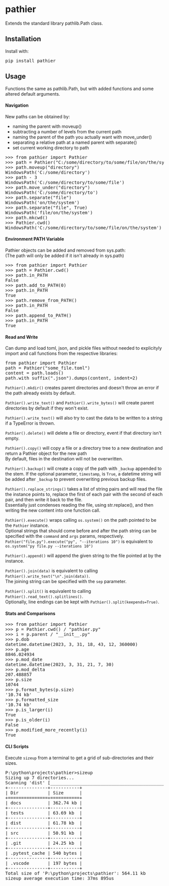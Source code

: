 # pathier

Extends the standard library pathlib.Path class.

## Installation

Install with:

<pre>
pip install pathier
</pre>



## Usage

Functions the same as pathlib.Path, but with added functions and some altered default arguments.<br>

#### Navigation

New paths can be obtained by:<br>
* naming the parent with moveup()
* subtracting a number of levels from the current path
* naming the parent of the path you actually want with move_under()
* separating a relative path at a named parent with separate()
* set current working directory to path
<pre>
>>> from pathier import Pathier
>>> path = Pathier("C:/some/directory/to/some/file/on/the/system")
>>> path.moveup("directory")
WindowsPath('C:/some/directory')
>>> path - 3
WindowsPath('C:/some/directory/to/some/file')
>>> path.move_under("directory")
WindowsPath('C:/some/directory/to')
>>> path.separate("file")
WindowsPath('on/the/system')
>>> path.separate("file", True)
WindowsPath('file/on/the/system')
>>> path.mkcwd()
>>> Pathier.cwd()
WindowsPath('C:/some/directory/to/some/file/on/the/system')
</pre>

#### Environment PATH Variable

Pathier objects can be added and removed from sys.path:<br>
(The path will only be added if it isn't already in sys.path)
<pre>
>>> from pathier import Pathier
>>> path = Pathier.cwd()
>>> path.in_PATH
False
>>> path.add_to_PATH(0)
>>> path.in_PATH
True
>>> path.remove_from_PATH()
>>> path.in_PATH
False
>>> path.append_to_PATH()
>>> path.in_PATH
True
</pre>


#### Read and Write

Can dump and load toml, json, and pickle files without needed to explicityly import and call functions from the respective libraries:
<pre>
from pathier import Pathier
path = Pathier("some_file.toml")
content = path.loads()
path.with_suffix(".json").dumps(content, indent=2)
</pre>

`Pathier().mkdir()` creates parent directories and doesn't throw an error if the path already exists by default.<br>

`Pathier().write_text()` and `Pathier().write_bytes()` will create parent directories by default if they won't exist.<br>

`Pathier().write_text()` will also try to cast the data to be written to a string if a TypeError is thrown.<br>

`Pathier().delete()` will delete a file or directory, event if that directory isn't empty.<br>

`Pathier().copy()` will copy a file or a directory tree to a new destination and return a Pathier object for the new path<br>
By default, files in the destination will not be overwritten.<br>

`Pathier().backup()` will create a copy of the path with `_backup` appended to the stem.
If the optional parameter, `timestamp`, is `True`, a datetime string will be added after `_backup` to prevent overwriting previous backup files.<br>

`Pathier().replace_strings()` takes a list of string pairs and will read the file the instance points to, replace the first of each pair with the second of each pair, and then write it back to the file.<br>
Essentially just condenses reading the file, using str.replace(), and then writing the new content into one function call.<br>

`Pathier().execute()` wraps calling `os.system()` on the path pointed to be the `Pathier` instance.<br>
Optional strings that should come before and after the path string can be specified with the `command` and `args` params, respectively.<br>
`Pathier("file.py").execute("py", "--iterations 10")` is equivalent to `os.system("py file.py --iterations 10")`<br>

`Pathier().append()` will append the given string to the file pointed at by the instance.<br>

`Pathier().join(data)` is equivalent to calling `Pathier().write_text("\n".join(data))`.<br>
The joining string can be specified with the `sep` parameter.<br>

`Pathier().split()` is equivalent to calling `Pathier().read_text().splitlines()`.<br>
Optionally, line endings can be kept with `Pathier().split(keepends=True)`.<br>
#### Stats and Comparisons
<pre>
>>> from pathier import Pathier
>>> p = Pathier.cwd() / "pathier.py"
>>> i = p.parent / "__init__.py"
>>> p.dob
datetime.datetime(2023, 3, 31, 18, 43, 12, 360000)
>>> p.age
8846.024934
>>> p.mod_date
datetime.datetime(2023, 3, 31, 21, 7, 30)
>>> p.mod_delta
207.488857
>>> p.size
10744
>>> p.format_bytes(p.size)
'10.74 kb'
>>> p.formatted_size
'10.74 kb'
>>> p.is_larger(i)
True
>>> p.is_older(i)
False
>>> p.modified_more_recently(i)
True
</pre>

#### CLI Scripts
Execute `sizeup` from a terminal to get a grid of sub-directories and their sizes.
<pre>
P:\python\projects\pathier>sizeup
Sizing up 7 directories...
Scanning 'dist' [____________________________________________________________________________________________________________________________________________]-100.00%
+---------------+-----------+
| Dir           | Size      |
+===============+===========+
| docs          | 362.74 kb |
+---------------+-----------+
| tests         | 63.69 kb  |
+---------------+-----------+
| dist          | 61.78 kb  |
+---------------+-----------+
| src           | 50.91 kb  |
+---------------+-----------+
| .git          | 24.25 kb  |
+---------------+-----------+
| .pytest_cache | 540 bytes |
+---------------+-----------+
| .vscode       | 197 bytes |
+---------------+-----------+
Total size of 'P:\python\projects\pathier': 564.11 kb
sizeup average execution time: 37ms 895us
</pre>
